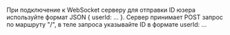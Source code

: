 При подключение к WebSocket серверу для отправки ID юзера используйте формат JSON { userId: ... }.
Сервер принимает POST запрос по маршруту "/", в теле запроса указывайте ID в формате userId: ...

